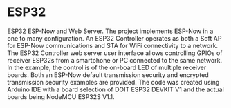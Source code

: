 # ESP32
ESP32 ESP-Now and Web Server.
The project implements ESP-Now in a one to many configuration. An ESP32 Controller operates as both a Soft AP for ESP-Now communications and STA for WiFi connectivity to a network. 
The ESP32 Controller web server user interface allows controlling GPIOs of receiver ESP32s from a smartphone or PC connected to the same network. In the example, the control is of the on-board LED of multiple receiver boards.
Both an ESP-Now default transmission security and encrypted transmission security examples are provided.
The code was created using Arduino IDE with a board selection of DOIT ESP32 DEVKIT V1 and the actual boards being NodeMCU ESP32S V1.1.
